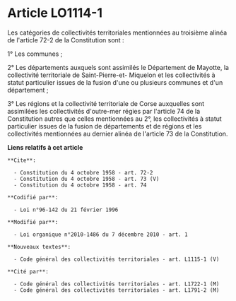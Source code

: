 # Article LO1114-1

Les catégories de collectivités territoriales mentionnées au troisième alinéa de l'article 72-2 de la Constitution sont : 

1° Les communes ; 

2° Les départements auxquels sont assimilés le Département de Mayotte, la collectivité territoriale de Saint-Pierre-et-
Miquelon et les collectivités à statut particulier issues de la fusion d'une ou plusieurs communes et d'un département ; 

3° Les régions et la collectivité territoriale de Corse auxquelles sont assimilées les collectivités d'outre-mer régies par
l'article 74 de la Constitution autres que celles mentionnées au 2°, les collectivités à statut particulier issues de la
fusion de départements et de régions et les collectivités mentionnées au dernier alinéa de l'article 73 de la Constitution.

**Liens relatifs à cet article**

	**Cite**:

	  - Constitution du 4 octobre 1958 - art. 72-2
	  - Constitution du 4 octobre 1958 - art. 73 (V)
	  - Constitution du 4 octobre 1958 - art. 74

	**Codifié par**:

	  - Loi n°96-142 du 21 février 1996

	**Modifié par**:

	  - Loi organique n°2010-1486 du 7 décembre 2010 - art. 1

	**Nouveaux textes**:

	  - Code général des collectivités territoriales - art. L1115-1 (V)

	**Cité par**:

	  - Code général des collectivités territoriales - art. L1722-1 (M)
	  - Code général des collectivités territoriales - art. L1791-2 (M)
